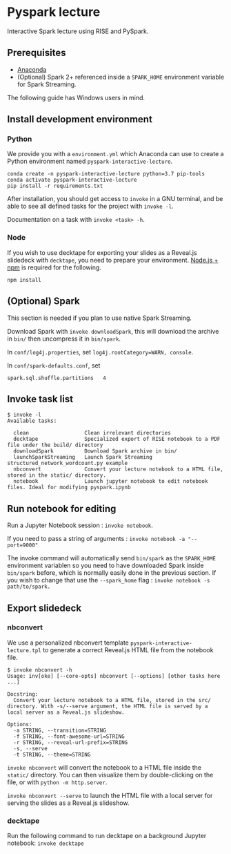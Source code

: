 # Pyspark lecture

Interactive Spark lecture using RISE and PySpark.

## Prerequisites

- [Anaconda](https://www.anaconda.com/)
- (Optional) Spark 2+ referenced inside a `SPARK_HOME` environment variable for Spark Streaming.

The following guide has Windows users in mind.

## Install development environment

### Python

We provide you with a `environment.yml` which Anaconda can use to create a Python environment named `pyspark-interactive-lecture`.

```
conda create -n pyspark-interactive-lecture python=3.7 pip-tools
conda activate pyspark-interactive-lecture
pip install -r requirements.txt
```

After installation, you should get access to `invoke` in a GNU terminal, and be able to see all defined tasks for the project with `invoke -l`.

Documentation on a task with `invoke <task> -h`.

### Node

If you wish to use decktape for exporting your slides as a Reveal.js slidedeck with `decktape`, you need to prepare your environment. [Node.js + npm](https://nodejs.org/) is required for the following.

```
npm install
```

## (Optional) Spark

This section is needed if you plan to use native Spark Streaming.

Download Spark with `invoke downloadSpark`, this will download the archive in `bin/` then uncompress it in `bin/spark`.

In `conf/log4j.properties`, set `log4j.rootCategory=WARN, console`.

In `conf/spark-defaults.conf`, set

```
spark.sql.shuffle.partitions   4
```

## Invoke task list

```
$ invoke -l
Available tasks:

  clean                  Clean irrelevant directories
  decktape               Specialized export of RISE notebook to a PDF file under the build/ directory
  downloadSpark          Download Spark archive in bin/
  launchSparkStreaming   Launch Spark Streaming structured_network_wordcount.py example
  nbconvert              Convert your lecture notebook to a HTML file, stored in the static/ directory.
  notebook               Launch jupyter notebook to edit notebook files. Ideal for modifying pyspark.ipynb
```

## Run notebook for editing

Run a Jupyter Notebook session : `invoke notebook`.

If you need to pass a string of arguments : `invoke notebook -a "--port=9000"`

The invoke command will automatically send `bin/spark` as the `SPARK_HOME` environment variablen so you need to have downloaded Spark inside `bin/spark` before, which is normally easily done in the previous section. If you wish to change that use the `--spark_home` flag : `invoke notebook -s path/to/spark.`

## Export slidedeck

### nbconvert

We use a personalized nbconvert template `pyspark-interactive-lecture.tpl` to generate a correct Reveal.js HTML file from the notebook file.

```
$ invoke nbconvert -h
Usage: inv[oke] [--core-opts] nbconvert [--options] [other tasks here ...]

Docstring:
  Convert your lecture notebook to a HTML file, stored in the src/ directory. With -s/--serve argument, the HTML file is served by a local server as a Reveal.js slideshow.

Options:
  -a STRING, --transition=STRING
  -f STRING, --font-awesome-url=STRING
  -r STRING, --reveal-url-prefix=STRING
  -s, --serve
  -t STRING, --theme=STRING
```

`invoke nbconvert` will convert the notebook to a HTML file inside the `static/` directory. You can then visualize them by double-clicking on the file, or with `python -m http.server`.

`invoke nbconvert --serve` to launch the HTML file with a local server for serving the slides as a Reveal.js slideshow.

### decktape

Run the following command to run decktape on a background Jupyter notebook: `invoke decktape`
